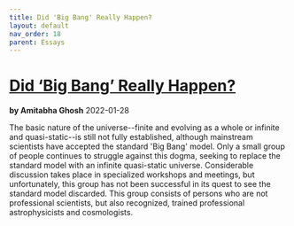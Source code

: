 ```yaml
---
title: Did 'Big Bang' Really Happen?
layout: default
nav_order: 18
parent: Essays
---
```


# [Did ‘Big Bang’ Really Happen?](./did-big-bang-really-happen.pdf)
**by Amitabha Ghosh**
2022-01-28

The basic nature of the universe--finite and evolving as a whole or infinite and
quasi-static--is still not fully established, although mainstream scientists have
accepted the standard 'Big Bang' model. Only a small group of people continues
to struggle against this dogma, seeking to replace the standard model with an
infinite quasi-static universe. Considerable discussion takes place in specialized
workshops and meetings, but unfortunately, this group has not been successful
in its quest to see the standard model discarded. This group consists of persons
who are not professional scientists, but also recognized, trained professional
astrophysicists and cosmologists.
